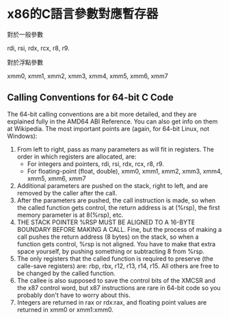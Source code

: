 # x86的C語言參數對應暫存器

對於一般參數

rdi, rsi, rdx, rcx, r8, r9.

對於浮點參數

xmm0, xmm1, xmm2, xmm3, xmm4, xmm5, xmm6, xmm7


## Calling Conventions for 64-bit C Code

The 64-bit calling conventions are a bit more detailed, and they are explained fully in the AMD64 ABI Reference. You can also get info on them at Wikipedia. The most important points are (again, for 64-bit Linux, not Windows):

1. From left to right, pass as many parameters as will fit in registers. The order in which registers are allocated, are:
    * For integers and pointers, rdi, rsi, rdx, rcx, r8, r9.
    * For floating-point (float, double), xmm0, xmm1, xmm2, xmm3, xmm4, xmm5, xmm6, xmm7
2. Additional parameters are pushed on the stack, right to left, and are removed by the caller after the call.
3. After the parameters are pushed, the call instruction is made, so when the called function gets control, the return address is at (%rsp), the first memory parameter is at 8(%rsp), etc.
4. THE STACK POINTER %RSP MUST BE ALIGNED TO A 16-BYTE BOUNDARY BEFORE MAKING A CALL. Fine, but the process of making a call pushes the return address (8 bytes) on the stack, so when a function gets control, %rsp is not aligned. You have to make that extra space yourself, by pushing something or subtracting 8 from %rsp.
5. The only registers that the called function is required to preserve (the calle-save registers) are: rbp, rbx, r12, r13, r14, r15. All others are free to be changed by the called function.
6. The callee is also supposed to save the control bits of the XMCSR and the x87 control word, but x87 instructions are rare in 64-bit code so you probably don't have to worry about this.
7. Integers are returned in rax or rdx:rax, and floating point values are returned in xmm0 or xmm1:xmm0.

